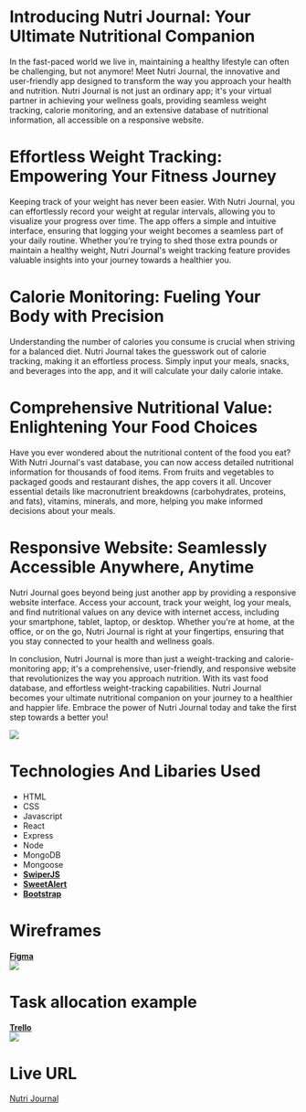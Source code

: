 # Introducing Nutri Journal: Your Ultimate Nutritional Companion

In the fast-paced world we live in, maintaining a healthy lifestyle can often be challenging, but not anymore! Meet Nutri Journal, the innovative and user-friendly app designed to transform the way you approach your health and nutrition. Nutri Journal is not just an ordinary app; it's your virtual partner in achieving your wellness goals, providing seamless weight tracking, calorie monitoring, and an extensive database of nutritional information, all accessible on a responsive website.

# Effortless Weight Tracking: Empowering Your Fitness Journey

Keeping track of your weight has never been easier. With Nutri Journal, you can effortlessly record your weight at regular intervals, allowing you to visualize your progress over time. The app offers a simple and intuitive interface, ensuring that logging your weight becomes a seamless part of your daily routine. Whether you're trying to shed those extra pounds or maintain a healthy weight, Nutri Journal's weight tracking feature provides valuable insights into your journey towards a healthier you.

# Calorie Monitoring: Fueling Your Body with Precision

Understanding the number of calories you consume is crucial when striving for a balanced diet. Nutri Journal takes the guesswork out of calorie tracking, making it an effortless process. Simply input your meals, snacks, and beverages into the app, and it will calculate your daily calorie intake.

# Comprehensive Nutritional Value: Enlightening Your Food Choices

Have you ever wondered about the nutritional content of the food you eat? With Nutri Journal's vast database, you can now access detailed nutritional information for thousands of food items. From fruits and vegetables to packaged goods and restaurant dishes, the app covers it all. Uncover essential details like macronutrient breakdowns (carbohydrates, proteins, and fats), vitamins, minerals, and more, helping you make informed decisions about your meals.

# Responsive Website: Seamlessly Accessible Anywhere, Anytime

Nutri Journal goes beyond being just another app by providing a responsive website interface. Access your account, track your weight, log your meals, and find nutritional values on any device with internet access, including your smartphone, tablet, laptop, or desktop. Whether you're at home, at the office, or on the go, Nutri Journal is right at your fingertips, ensuring that you stay connected to your health and wellness goals.

In conclusion, Nutri Journal is more than just a weight-tracking and calorie-monitoring app; it's a comprehensive, user-friendly, and responsive website that revolutionizes the way you approach nutrition. With its vast food database, and effortless weight-tracking capabilities. Nutri Journal becomes your ultimate nutritional companion on your journey to a healthier and happier life. Embrace the power of Nutri Journal today and take the first step towards a better you!

<img src="https://imgur.com/rCWZJUL.png">

# Technologies And Libaries Used
- HTML
- CSS
- Javascript
- React
- Express
- Node
- MongoDB
- Mongoose
- [**SwiperJS**](https://swiperjs.com/)
- [**SweetAlert**](https://sweetalert.js.org/)
- [**Bootstrap**](https://getbootstrap.com/)

# Wireframes
[**Figma**](https://www.figma.com/file/bNUHoLFCBLx2o5cIbm9UE8/Nutri-Journal?type=design&node-id=0%3A1&mode=design&t=7zKBnbyc2sRpDeY3-1)<br>
<img src="https://imgur.com/o7rUESD.png">

# Task allocation example
[**Trello**](https://trello.com/b/KhI36xOk/nsm-ga)<br>
<img src="https://imgur.com/8eNYRAS.png">

# Live URL
[Nutri Journal](https://funny-lime-pocketbook.cyclic.app/)
